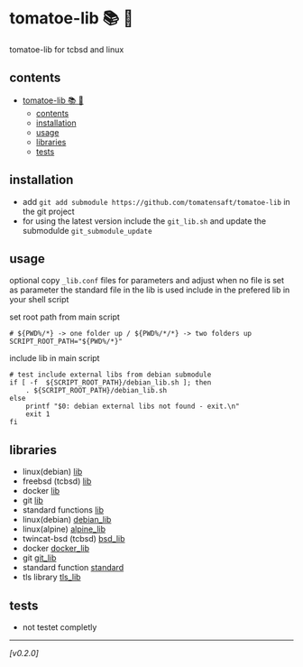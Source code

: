 # tomatoe-lib 📚 🍅
tomatoe-lib for tcbsd and linux

## contents
- [tomatoe-lib 📚 🍅](#tomatoe-lib--)
  - [contents](#contents)
  - [installation](#installation)
  - [usage](#usage)
  - [libraries](#libraries)
  - [tests](#tests)

## installation
* add `git add submodule https://github.com/tomatensaft/tomatoe-lib` in the git project
* for using the latest version include the `git_lib.sh` and update the submodulde `git_submodule_update`

## usage
optional copy `_lib.conf` files for parameters and adjust
when no file is set as parameter the standard file in the lib is used
include in the prefered lib in your shell script

set root path from main script
```
# ${PWD%/*} -> one folder up / ${PWD%/*/*} -> two folders up 
SCRIPT_ROOT_PATH="${PWD%/*}"
```

include lib in main script
```
# test include external libs from debian submodule
if [ -f  ${SCRIPT_ROOT_PATH}/debian_lib.sh ]; then
    . ${SCRIPT_ROOT_PATH}/debian_lib.sh
else
    printf "$0: debian external libs not found - exit.\n"
    exit 1
fi
```

## libraries
* linux(debian) [lib](debian_lib.sh)
* freebsd (tcbsd) [lib](tcbsd_lib.sh)
* docker [lib](docker_lib.sh)
* git [lib](git_lib.sh)
* standard functions [lib](standard_lib.sh)
* linux(debian) [debian_lib](debian_lib.sh)
* linux(alpine) [alpine_lib](alpine_lib.sh)
* twincat-bsd (tcbsd) [bsd_lib](tcbsd_lib.sh)
* docker [docker_lib](docker_lib.sh)
* git [git_lib](git_lib.sh)
* standard function [standard](standard_lib.sh)
* tls library [tls_lib](tls_lib.sh)

## tests
* not testet completly
  
---
*[v0.2.0]*